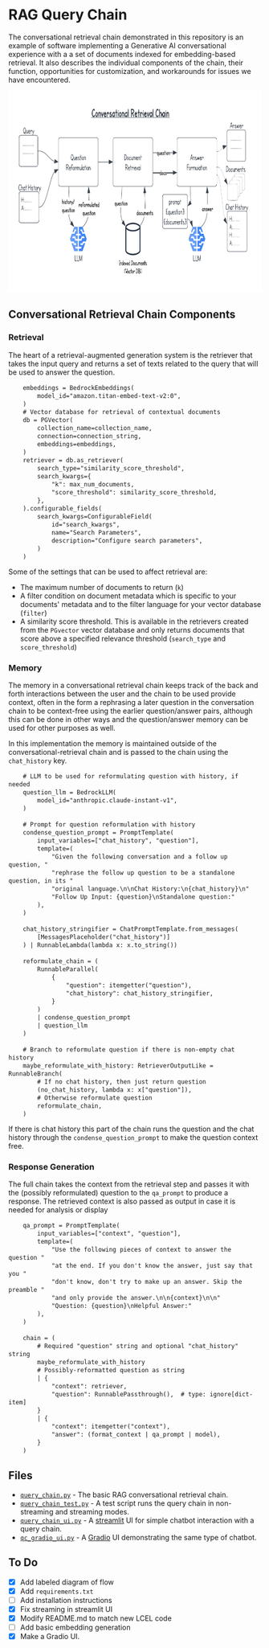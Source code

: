 # RAG Query Chain

The conversational retrieval chain demonstrated in this repository is
an example of software implementing a Generative AI conversational
experience with a a set of documents indexed for embedding-based
retrieval. It also describes the individual components of the chain,
their function, opportunities for customization, and workarounds for
issues we have encountered.

<img src="conversational_retrieval_chain.png"
     alt="Conversational Retrieval Chain diagram"
     width="800"
     height="400"/>

## Conversational Retrieval Chain Components

### Retrieval

The heart of a retrieval-augmented generation system is the retriever
that takes the input query and returns a set of texts related to the
query that will be used to answer the question.

```
    embeddings = BedrockEmbeddings(
        model_id="amazon.titan-embed-text-v2:0",
    )
    # Vector database for retrieval of contextual documents
    db = PGVector(
        collection_name=collection_name,
        connection=connection_string,
        embeddings=embeddings,
    )
    retriever = db.as_retriever(
        search_type="similarity_score_threshold",
        search_kwargs={
            "k": max_num_documents,
            "score_threshold": similarity_score_threshold,
        },
    ).configurable_fields(
        search_kwargs=ConfigurableField(
            id="search_kwargs",
            name="Search Parameters",
            description="Configure search parameters",
        )
    )
```

Some of the settings that can be used to affect retrieval are:

- The maximum number of documents to return (`k`)
- A filter condition on document metadata which is specific to your
  documents' metadata and to the filter language for your vector
  database (`filter`)
- A similarity score threshold. This is available in the retrievers
  created from the `PGvector` vector database and only returns
  documents that score above a specified relevance threshold
  (`search_type` and `score_threshold`)


### Memory

The memory in a conversational retrieval chain keeps track of the back
and forth interactions between the user and the chain to be used
provide context, often in the form a rephrasing a later question
in the conversation chain to be context-free using the earlier
question/answer pairs, although this can be done in other ways
and the question/answer memory can be used for other purposes as well.

In this implementation the memory is maintained outside of the
conversational-retrieval chain and is passed to the chain using the
`chat_history` key.
    
```
    # LLM to be used for reformulating question with history, if needed
    question_llm = BedrockLLM(
        model_id="anthropic.claude-instant-v1",
    )

    # Prompt for question reformulation with history
    condense_question_prompt = PromptTemplate(
        input_variables=["chat_history", "question"],
        template=(
            "Given the following conversation and a follow up question, "
            "rephrase the follow up question to be a standalone question, in its "
            "original language.\n\nChat History:\n{chat_history}\n"
            "Follow Up Input: {question}\nStandalone question:"
        ),
    )

    chat_history_stringifier = ChatPromptTemplate.from_messages(
        [MessagesPlaceholder("chat_history")]
    ) | RunnableLambda(lambda x: x.to_string())

    reformulate_chain = (
        RunnableParallel(
            {
                "question": itemgetter("question"),
                "chat_history": chat_history_stringifier,
            }
        )
        | condense_question_prompt
        | question_llm
    )

    # Branch to reformulate question if there is non-empty chat history
    maybe_reformulate_with_history: RetrieverOutputLike = RunnableBranch(
        # If no chat history, then just return question
        (no_chat_history, lambda x: x["question"]),
        # Otherwise reformulate question
        reformulate_chain,
    )

```

If there is chat history this part of the chain runs the question
and the chat history through the `condense_question_prompt` to
make the question context free.

### Response Generation

The full chain takes the context from the retrieval step and passes it
with the (possibly reformulated) question  to the `qa_prompt` to
produce a response. The retrieved context is also passed as output in
case it is needed for analysis or display

```
    qa_prompt = PromptTemplate(
        input_variables=["context", "question"],
        template=(
            "Use the following pieces of context to answer the question "
            "at the end. If you don't know the answer, just say that you "
            "don't know, don't try to make up an answer. Skip the preamble "
            "and only provide the answer.\n\n{context}\n\n"
            "Question: {question}\nHelpful Answer:"
        ),
    )

    chain = (
        # Required "question" string and optional "chat_history" string
        maybe_reformulate_with_history
        # Possibly-reformatted question as string
        | {
            "context": retriever,
            "question": RunnablePassthrough(),  # type: ignore[dict-item]
        }
        | {
            "context": itemgetter("context"),
            "answer": (format_context | qa_prompt | model),
        }
    )
```

## Files

- [`query_chain.py`](query_chain.py) - The basic RAG conversational retrieval chain.
- [`query_chain_test.py`](query_chain_test.py) - A test script runs the query
  chain in non-streaming and streaming modes.
- [`query_chain_ui.py`](query_chain_ui.py) - A
  [streamlit](https://streamlit.io/) UI for simple chatbot interaction
  with a query chain.
- [`qc_gradio_ui.py`](qc_gradio_ui.py) - A [Gradio](https://www.gradio.app/) UI demonstrating the
  same type of chatbot.

## To Do

- [x] Add labeled diagram of flow
- [x] Add `requirements.txt`
- [ ] Add installation instructions
- [x] Fix streaming in streamlit UI
- [x] Modify README.md to match new LCEL code
- [ ] Add basic embedding generation
- [x] Make a Gradio UI.

